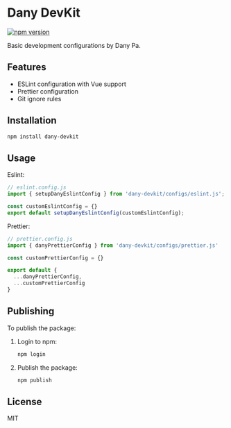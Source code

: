 # Dany DevKit

[![npm version](https://img.shields.io/npm/v/dany-devkit.svg?color=blue)](https://www.npmjs.com/package/dany-devkit)

Basic development configurations by Dany Pa.

## Features

- ESLint configuration with Vue support
- Prettier configuration
- Git ignore rules

## Installation

```bash
npm install dany-devkit
```

## Usage

Eslint:

```js
// eslint.config.js
import { setupDanyEslintConfig } from 'dany-devkit/configs/eslint.js';

const customEslintConfig = {}
export default setupDanyEslintConfig(customEslintConfig);
```

Prettier:
```js
// prettier.config.js
import { danyPrettierConfig } from 'dany-devkit/configs/prettier.js'

const customPrettierConfig = {}

export default {
  ...danyPrettierConfig,
  ...customPrettierConfig
}
```

## Publishing

To publish the package:

1. Login to npm:
   ```bash
   npm login
   ```
2. Publish the package:
   ```bash
   npm publish
   ```

## License

MIT 